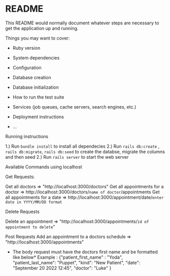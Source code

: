 # README

This README would normally document whatever steps are necessary to get the
application up and running.

Things you may want to cover:

* Ruby version

* System dependencies

* Configuration

* Database creation

* Database initialization

* How to run the test suite

* Services (job queues, cache servers, search engines, etc.)

* Deployment instructions

* ...


Running instructions 

1.) Run `bundle install` to install all dependecies 
2.) Run `rails db:create` , `rails db:migrate`, `rails db:seed` to create the databse, migrate the columns and then seed
2.) Run `rails server` to start the web server



Available Commands using localhost 

Get Requests: 

Get all doctors => "http://localhost:3000/doctors"
Get all appointments for a doctor => http://localhost:3000/doctors/`name of doctor`/appointments
Get all appointments for a date => http://localhost:3000/appointment/date/`enter date in YYYY/MM/DD format`


Delete Requests 

Delete an appointment => "http://localhost:3000/appointments/`id of appointment to delete`"


Post Requests 
Add an appointment to a doctors schedule => "http://localhost:3000/appointments"
* The body request must have the doctors first name and be formatted like below* 
Example : 
{"patient_first_name" : "Yoda",
"patient_last_name": "Puppet",
"kind": "New Patient",
 "date": "September 20 2022 12:45",
 "doctor": "Luke" 
}